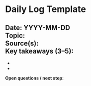 # Daily Log Template

**Date:** YYYY-MM-DD  
**Topic:**  
**Source(s):**  
**Key takeaways (3–5):**
- 
- 
- 
**Open questions / next step:**
